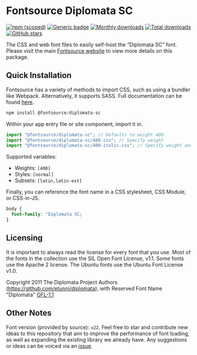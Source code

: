 # Fontsource Diplomata SC

[![npm (scoped)](https://img.shields.io/npm/v/@fontsource/diplomata-sc?color=brightgreen)](https://www.npmjs.com/package/@fontsource/diplomata-sc) [![Generic badge](https://img.shields.io/badge/fontsource-passing-brightgreen)](https://github.com/fontsource/fontsource) [![Monthly downloads](https://badgen.net/npm/dm/@fontsource/diplomata-sc)](https://github.com/fontsource/fontsource) [![Total downloads](https://badgen.net/npm/dt/@fontsource/diplomata-sc)](https://github.com/fontsource/fontsource) [![GitHub stars](https://img.shields.io/github/stars/fontsource/fontsource.svg?style=social&label=Star)](https://github.com/fontsource/fontsource/stargazers)

The CSS and web font files to easily self-host the “Diplomata SC” font. Please visit the main [Fontsource website](https://fontsource.org/fonts/diplomata-sc) to view more details on this package.

## Quick Installation

Fontsource has a variety of methods to import CSS, such as using a bundler like Webpack. Alternatively, it supports SASS. Full documentation can be found [here](https://fontsource.org/docs/getting-started/introduction).

```javascript
npm install @fontsource/diplomata-sc
```

Within your app entry file or site component, import it in.

```javascript
import "@fontsource/diplomata-sc"; // Defaults to weight 400
import "@fontsource/diplomata-sc/400.css"; // Specify weight
import "@fontsource/diplomata-sc/400-italic.css"; // Specify weight and style

```

Supported variables:
- Weights: `[400]`
- Styles: `[normal]`
- Subsets: `[latin,latin-ext]`

Finally, you can reference the font name in a CSS stylesheet, CSS Module, or CSS-in-JS.

```css
body {
  font-family: "Diplomata SC;
}
```

## Licensing
It is important to always read the license for every font that you use.
Most of the fonts in the collection use the SIL Open Font License, v1.1. Some fonts use the Apache 2 license. The Ubuntu fonts use the Ubuntu Font License v1.0.

Copyright 2011 The Diplomata Project Authors (https://github.com/etunni/diplomata), with Reserved Font Name "Diplomata"
[OFL-1.1](http://scripts.sil.org/OFL)

## Other Notes
Font version (provided by source): `v22`.
Feel free to star and contribute new ideas to this repository that aim to improve the performance of font loading, as well as expanding the existing library we already have. Any suggestions or ideas can be voiced via an [issue](https://github.com/fontsource/fontsource/issues).